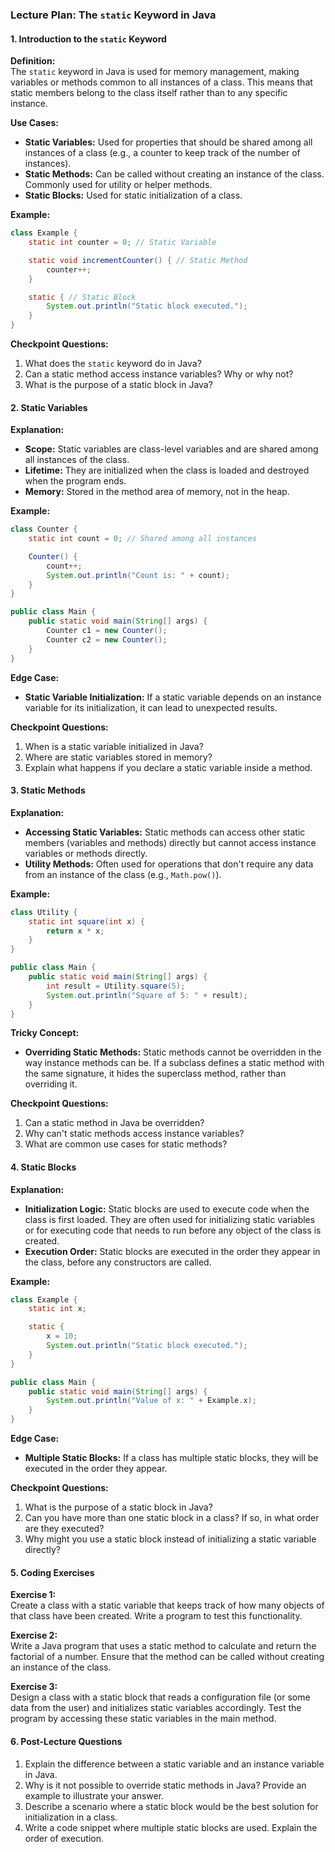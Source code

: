 ### **Lecture Plan: The `static` Keyword in Java**

#### **1. Introduction to the `static` Keyword**

**Definition:**  
The `static` keyword in Java is used for memory management, making variables or methods common to all instances of a class. This means that static members belong to the class itself rather than to any specific instance.

**Use Cases:**
- **Static Variables:** Used for properties that should be shared among all instances of a class (e.g., a counter to keep track of the number of instances).
- **Static Methods:** Can be called without creating an instance of the class. Commonly used for utility or helper methods.
- **Static Blocks:** Used for static initialization of a class.

**Example:**
```java
class Example {
    static int counter = 0; // Static Variable

    static void incrementCounter() { // Static Method
        counter++;
    }

    static { // Static Block
        System.out.println("Static block executed.");
    }
}
```

**Checkpoint Questions:**
1. What does the `static` keyword do in Java?
2. Can a static method access instance variables? Why or why not?
3. What is the purpose of a static block in Java?

#### **2. Static Variables**

**Explanation:**
- **Scope:** Static variables are class-level variables and are shared among all instances of the class.
- **Lifetime:** They are initialized when the class is loaded and destroyed when the program ends.
- **Memory:** Stored in the method area of memory, not in the heap.

**Example:**
```java
class Counter {
    static int count = 0; // Shared among all instances

    Counter() {
        count++;
        System.out.println("Count is: " + count);
    }
}

public class Main {
    public static void main(String[] args) {
        Counter c1 = new Counter();
        Counter c2 = new Counter();
    }
}
```

**Edge Case:**
- **Static Variable Initialization:** If a static variable depends on an instance variable for its initialization, it can lead to unexpected results.

**Checkpoint Questions:**
1. When is a static variable initialized in Java?
2. Where are static variables stored in memory?
3. Explain what happens if you declare a static variable inside a method.

#### **3. Static Methods**

**Explanation:**
- **Accessing Static Variables:** Static methods can access other static members (variables and methods) directly but cannot access instance variables or methods directly.
- **Utility Methods:** Often used for operations that don't require any data from an instance of the class (e.g., `Math.pow()`).

**Example:**
```java
class Utility {
    static int square(int x) {
        return x * x;
    }
}

public class Main {
    public static void main(String[] args) {
        int result = Utility.square(5);
        System.out.println("Square of 5: " + result);
    }
}
```

**Tricky Concept:**
- **Overriding Static Methods:** Static methods cannot be overridden in the way instance methods can be. If a subclass defines a static method with the same signature, it hides the superclass method, rather than overriding it.

**Checkpoint Questions:**
1. Can a static method in Java be overridden?
2. Why can't static methods access instance variables?
3. What are common use cases for static methods?

#### **4. Static Blocks**

**Explanation:**
- **Initialization Logic:** Static blocks are used to execute code when the class is first loaded. They are often used for initializing static variables or for executing code that needs to run before any object of the class is created.
- **Execution Order:** Static blocks are executed in the order they appear in the class, before any constructors are called.

**Example:**
```java
class Example {
    static int x;

    static {
        x = 10;
        System.out.println("Static block executed.");
    }
}

public class Main {
    public static void main(String[] args) {
        System.out.println("Value of x: " + Example.x);
    }
}
```

**Edge Case:**
- **Multiple Static Blocks:** If a class has multiple static blocks, they will be executed in the order they appear.

**Checkpoint Questions:**
1. What is the purpose of a static block in Java?
2. Can you have more than one static block in a class? If so, in what order are they executed?
3. Why might you use a static block instead of initializing a static variable directly?

#### **5. Coding Exercises**

**Exercise 1:**  
Create a class with a static variable that keeps track of how many objects of that class have been created. Write a program to test this functionality.

**Exercise 2:**  
Write a Java program that uses a static method to calculate and return the factorial of a number. Ensure that the method can be called without creating an instance of the class.

**Exercise 3:**  
Design a class with a static block that reads a configuration file (or some data from the user) and initializes static variables accordingly. Test the program by accessing these static variables in the main method.

#### **6. Post-Lecture Questions**

1. Explain the difference between a static variable and an instance variable in Java.
2. Why is it not possible to override static methods in Java? Provide an example to illustrate your answer.
3. Describe a scenario where a static block would be the best solution for initialization in a class.
4. Write a code snippet where multiple static blocks are used. Explain the order of execution.
